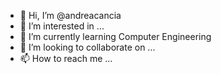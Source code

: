 - 👋 Hi, I’m @andreacancia
- 👀 I’m interested in ...
- 🌱 I’m currently learning Computer Engineering
- 💞️ I’m looking to collaborate on ...
- 📫 How to reach me ...

<!---
andreacancia/andreacancia is a ✨ special ✨ repository because its `README.md` (this file) appears on your GitHub profile.
You can click the Preview link to take a look at your changes.
--->
